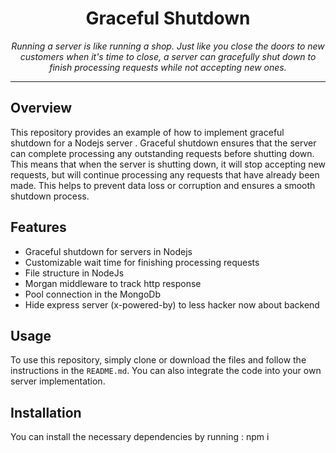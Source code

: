 <h1 align="center">Graceful Shutdown</h1>


<p align="center">
  <i>Running a server is like running a shop. Just like you close the doors to new customers when it's time to close, a server can gracefully shut down to finish processing requests while not accepting new ones.</i>
</p>

---

## Overview

This repository provides an example of how to implement graceful shutdown for a Nodejs server . Graceful shutdown ensures that the server can complete processing any outstanding requests before shutting down.
 This means that when the server is shutting down, it will stop accepting new requests, but will continue processing any requests that have already been made. This helps to prevent data loss or corruption and ensures a smooth shutdown process.

## Features

- Graceful shutdown for servers in Nodejs
- Customizable wait time for finishing processing requests
- File structure in NodeJs
- Morgan middleware to track http response
- Pool connection in the MongoDb
- Hide express server (x-powered-by) to less hacker now about backend

## Usage

To use this repository, simply clone or download the files and follow the instructions in the `README.md`. You can also integrate the code into your own server implementation.

## Installation

You can install the necessary dependencies by running : npm i

